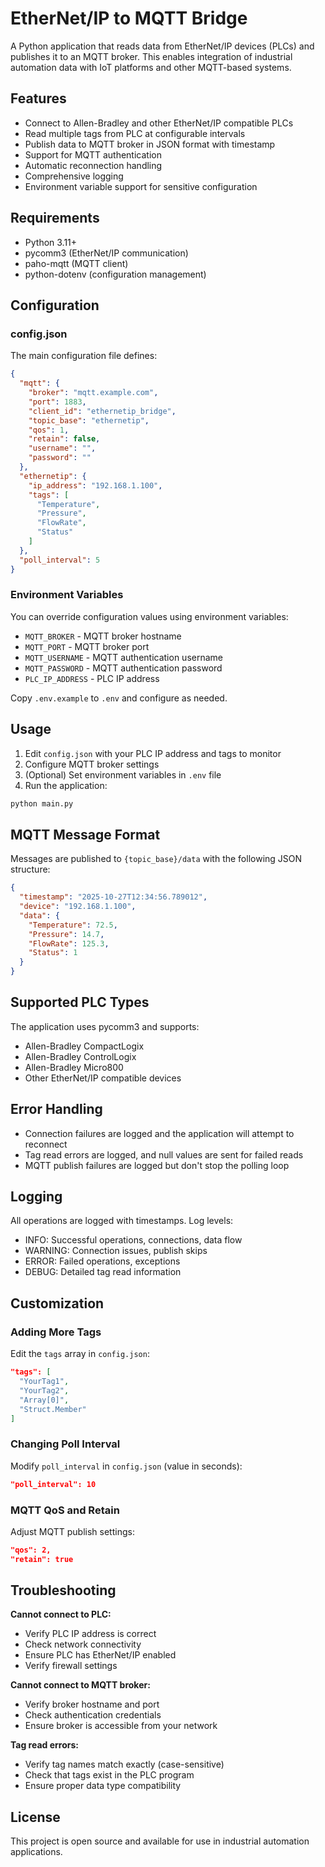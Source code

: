 # EtherNet/IP to MQTT Bridge

A Python application that reads data from EtherNet/IP devices (PLCs) and publishes it to an MQTT broker. This enables integration of industrial automation data with IoT platforms and other MQTT-based systems.

## Features

- Connect to Allen-Bradley and other EtherNet/IP compatible PLCs
- Read multiple tags from PLC at configurable intervals
- Publish data to MQTT broker in JSON format with timestamp
- Support for MQTT authentication
- Automatic reconnection handling
- Comprehensive logging
- Environment variable support for sensitive configuration

## Requirements

- Python 3.11+
- pycomm3 (EtherNet/IP communication)
- paho-mqtt (MQTT client)
- python-dotenv (configuration management)

## Configuration

### config.json

The main configuration file defines:

```json
{
  "mqtt": {
    "broker": "mqtt.example.com",
    "port": 1883,
    "client_id": "ethernetip_bridge",
    "topic_base": "ethernetip",
    "qos": 1,
    "retain": false,
    "username": "",
    "password": ""
  },
  "ethernetip": {
    "ip_address": "192.168.1.100",
    "tags": [
      "Temperature",
      "Pressure",
      "FlowRate",
      "Status"
    ]
  },
  "poll_interval": 5
}
```

### Environment Variables

You can override configuration values using environment variables:

- `MQTT_BROKER` - MQTT broker hostname
- `MQTT_PORT` - MQTT broker port
- `MQTT_USERNAME` - MQTT authentication username
- `MQTT_PASSWORD` - MQTT authentication password
- `PLC_IP_ADDRESS` - PLC IP address

Copy `.env.example` to `.env` and configure as needed.

## Usage

1. Edit `config.json` with your PLC IP address and tags to monitor
2. Configure MQTT broker settings
3. (Optional) Set environment variables in `.env` file
4. Run the application:

```bash
python main.py
```

## MQTT Message Format

Messages are published to `{topic_base}/data` with the following JSON structure:

```json
{
  "timestamp": "2025-10-27T12:34:56.789012",
  "device": "192.168.1.100",
  "data": {
    "Temperature": 72.5,
    "Pressure": 14.7,
    "FlowRate": 125.3,
    "Status": 1
  }
}
```

## Supported PLC Types

The application uses pycomm3 and supports:
- Allen-Bradley CompactLogix
- Allen-Bradley ControlLogix
- Allen-Bradley Micro800
- Other EtherNet/IP compatible devices

## Error Handling

- Connection failures are logged and the application will attempt to reconnect
- Tag read errors are logged, and null values are sent for failed reads
- MQTT publish failures are logged but don't stop the polling loop

## Logging

All operations are logged with timestamps. Log levels:
- INFO: Successful operations, connections, data flow
- WARNING: Connection issues, publish skips
- ERROR: Failed operations, exceptions
- DEBUG: Detailed tag read information

## Customization

### Adding More Tags

Edit the `tags` array in `config.json`:

```json
"tags": [
  "YourTag1",
  "YourTag2",
  "Array[0]",
  "Struct.Member"
]
```

### Changing Poll Interval

Modify `poll_interval` in `config.json` (value in seconds):

```json
"poll_interval": 10
```

### MQTT QoS and Retain

Adjust MQTT publish settings:

```json
"qos": 2,
"retain": true
```

## Troubleshooting

**Cannot connect to PLC:**
- Verify PLC IP address is correct
- Check network connectivity
- Ensure PLC has EtherNet/IP enabled
- Verify firewall settings

**Cannot connect to MQTT broker:**
- Verify broker hostname and port
- Check authentication credentials
- Ensure broker is accessible from your network

**Tag read errors:**
- Verify tag names match exactly (case-sensitive)
- Check that tags exist in the PLC program
- Ensure proper data type compatibility

## License

This project is open source and available for use in industrial automation applications.
